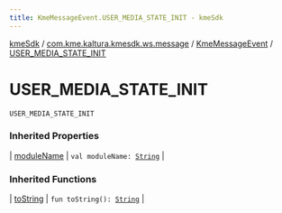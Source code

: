 ```yaml
---
title: KmeMessageEvent.USER_MEDIA_STATE_INIT - kmeSdk
---
```


[kmeSdk](../../index.html) / [com.kme.kaltura.kmesdk.ws.message](../index.html) / [KmeMessageEvent](index.html) / [USER_MEDIA_STATE_INIT](./-u-s-e-r_-m-e-d-i-a_-s-t-a-t-e_-i-n-i-t.html)

# USER_MEDIA_STATE_INIT

`USER_MEDIA_STATE_INIT`

### Inherited Properties

| [moduleName](module-name.html) | `val moduleName: `[`String`](https://kotlinlang.org/api/latest/jvm/stdlib/kotlin/-string/index.html) |

### Inherited Functions

| [toString](to-string.html) | `fun toString(): `[`String`](https://kotlinlang.org/api/latest/jvm/stdlib/kotlin/-string/index.html) |

